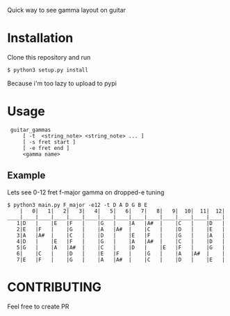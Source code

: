 Quick way to see gamma layout on guitar

# Installation
Clone this repository and run
```sh
$ python3 setup.py install
```

Because i'm too lazy to upload to pypi

# Usage
     guitar_gammas
         [ -t  <string_note> <string_note> ... ]
         [ -s fret start ]
         [ -e fret end ]
         <gamma name>

## Example
Lets see 0-12 fret f-major gamma on dropped-e tuning

```
$ python3 main.py F_major -e12 -t D A D G B E
    |   0|   1|   2|   3|   4|   5|   6|   7|   8|   9|  10|  11|  12|
____|____|____|____|____|____|____|____|____|____|____|____|____|____|
   1|D   |    |E   |F   |    |G   |    |A   |A#  |    |C   |    |D   |
   2|E   |F   |    |G   |    |A   |A#  |    |C   |    |D   |    |E   |
   3|A   |A#  |    |C   |    |D   |    |E   |F   |    |G   |    |A   |
   4|D   |    |E   |F   |    |G   |    |A   |A#  |    |C   |    |D   |
   5|G   |    |A   |A#  |    |C   |    |D   |    |E   |F   |    |G   |
   6|    |C   |    |D   |    |E   |F   |    |G   |    |A   |A#  |    |
   7|E   |F   |    |G   |    |A   |A#  |    |C   |    |D   |    |E   |
```


# CONTRIBUTING
Feel free to create PR
